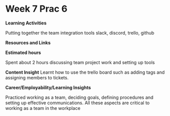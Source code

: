 <h1>Week 7 Prac 6</h1>

<b>Learning Activities</b>

<p>Putting together the team integration tools slack, discord, trello, github</p>

<b>Resources and Links</b>
<p></P>

<b>Estimated hours</b>
<p>Spent about 2 hours discussing team project work and setting up tools</P>

<b>Content Insight</b>
Learnt how to use the trello board such as adding tags and assigning members to tickets.

<b>Career/Employability/Learning Insights</b>
<p> Practiced working as a team, deciding goals, defining procedures and setting up effective communications. All these aspects are critical to working as a team in the workplace</p>